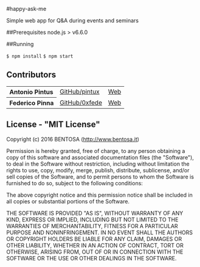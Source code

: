 #happy-ask-me

Simple web app for Q&A during events and seminars


##Prerequisites
node.js > v6.6.0

##Running

`$ npm install`
`$ npm start`




Contributors
------------

<table><tbody>
    <tr><th align="left">Antonio Pintus</th><td><a href="https://github.com/pintux">GitHub/pintux</a></td><td><a href="https://www.pintux.it">Web</a></td></tr>
    <tr><th align="left">Federico Pinna</th><td><a href="https://github.com/0xfede">GitHub/0xfede</a></td><td><a href="">Web</a></td></tr>
</tbody></table>


License - "MIT License"
-----------------------
Copyright (c) 2016 BENTOSA (http://www.bentosa.it)

Permission is hereby granted, free of charge, to any person obtaining a copy of this software and associated documentation files (the "Software"), to deal in the Software without restriction, including without limitation the rights to use, copy, modify, merge, publish, distribute, sublicense, and/or sell copies of the Software, and to permit persons to whom the Software is furnished to do so, subject to the following conditions:

The above copyright notice and this permission notice shall be included in all copies or substantial portions of the Software.

THE SOFTWARE IS PROVIDED "AS IS", WITHOUT WARRANTY OF ANY KIND, EXPRESS OR IMPLIED, INCLUDING BUT NOT LIMITED TO THE WARRANTIES OF MERCHANTABILITY, FITNESS FOR A PARTICULAR PURPOSE AND NONINFRINGEMENT. IN NO EVENT SHALL THE AUTHORS OR COPYRIGHT HOLDERS BE LIABLE FOR ANY CLAIM, DAMAGES OR OTHER LIABILITY, WHETHER IN AN ACTION OF CONTRACT, TORT OR OTHERWISE, ARISING FROM, OUT OF OR IN CONNECTION WITH THE SOFTWARE OR THE USE OR OTHER DEALINGS IN THE SOFTWARE.
